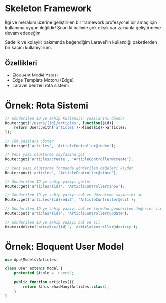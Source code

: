 # Skeleton Framework

İlgi ve merakım üzerine geliştirilen bir framework profesyonel bir amaç için kullanıma uygun değildir! Şuan ki halinde çok eksik var zamanla geliştirmeye devam edeceğim.

Sadelik ve kolaylık bakımında beğendiğim Laravel'in kullandığı paketlerden bir kaçını kullanıyorum.

## Özellikleri
- Eloquent Model Yapısı
- Edge Template Motoru (Edge)
- Laravel benzeri rota sistemi

# Örnek: Rota Sistemi
```php
// Gönderilen ID ye sahip kullanıcın yazılarını döndür
Route::get('/users/{id}/articles', function($id){
    return User::with('articles')->find($id)->articles;
});

// Tüm yazıları göster
Route::get('articles', 'ArticleController@index');

// Yeni yazı oluşturma sayfasına git
Route::get('articles/create', 'ArticleController@create');

// Yeni yazı oluşturma formunda gönderilen değeleri kaydet
Route::post('articles', 'ArticleController@store');

// Gönderilen ID ye sahip yazıyı göster
Route::get('articles/{id}', 'ArticleController@show');

// Gönderilen ID ye sahip yazıyı bul ve düzenleme sayfasını aç
Route::get('articles/{id}/edit', 'ArticleController@edit');

// Gönderilen ID ye sahip yazıyı bul ve formdan gönderilen değerler ile güncelle
Route::put('articles/{id}', 'ArticleController@update');

// Gönderilen ID ye sahip yazıyı bul ve sil
Route::delete('articles/{id}', 'ArticleController@destroy');
```

# Örnek: Eloquent User Model
```php
use App\Models\Articles;

class User extends Model {   
    protected $table = 'users';

    public function articles(){
        return $this->hasMany(Articles::class);
    }
}
```